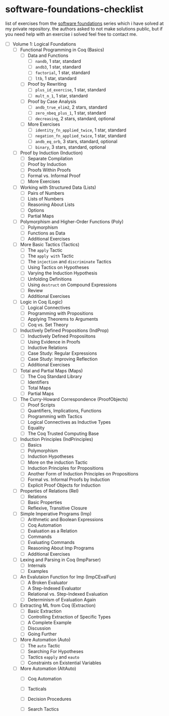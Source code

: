 # software-foundations-checklist
list of exercises from the [software foundations](https://softwarefoundations.cis.upenn.edu/) series which i have solved at my private repository. the authors asked to not make solutions public, but if you need help with an exercise i solved feel free to contact me.
- [ ] Volume 1: Logical Foundations
  - [ ] Functional Programming in Coq (Basics)
    - [ ] Data and Functions
      - [ ] `nandb`, 1 star, standard
      - [ ] `andb3`, 1 star, standard
      - [ ] `factorial`, 1 star, standard
      - [ ] `ltb`, 1 star, standard
    - [ ] Proof by Rewriting
      - [ ] `plus_id_exercise`, 1 star, standard
      - [ ] `mult_n_1`, 1 star, standard
    - [ ] Proof by Case Analysis
      - [ ] `andb_true_elim2`, 2 stars, standard
      - [ ] `zero_nbeq_plus_1`, 1 star, standard
      - [ ] `decreasing`, 2 stars, standard, optional
    - [ ] More Exercises
      - [ ] `identity_fn_applied_twice`, 1 star, standard
      - [ ] `negation_fn_applied_twice`, 1 star, standard
      - [ ] `andb_eq_orb`, 3 stars, standard, optional
      - [ ] `binary`, 3 stars, standard, optional
  - [ ] Proof by Induction (Induction)
    - [ ] Separate Compilation
    - [ ] Proof by Induction
    - [ ] Proofs Within Proofs
    - [ ] Formal vs. Informal Proof
    - [ ] More Exercises
  - [ ] Working with Structured Data (Lists)
    - [ ] Pairs of Numbers
    - [ ] Lists of Numbers
    - [ ] Reasoning About Lists
    - [ ] Options
    - [ ] Partial Maps
  - [ ] Polymorphism and Higher-Order Functions (Poly)
    - [ ] Polymorphism
    - [ ] Functions as Data
    - [ ] Additional Exercises
  - [ ] More Basic Tactics (Tactics)
    - [ ] The `apply` Tactic
    - [ ] The `apply with` Tactic
    - [ ] The `injection` and `discriminate` Tactics
    - [ ] Using Tactics on Hypotheses
    - [ ] Varying the Induction Hypothesis
    - [ ] Unfolding Definitions
    - [ ] Using `destruct` on Compound Expressions
    - [ ] Review
    - [ ] Additional Exercises
  - [ ] Logic in Coq (Logic)
    - [ ] Logical Connectives
    - [ ] Programming with Propositions
    - [ ] Applying Theorems to Arguments
    - [ ] Coq vs. Set Theory
  - [ ] Inductively Defined Propositions (IndProp)
    - [ ] Inductively Defined Proposiitons
    - [ ] Using Evidence in Proofs
    - [ ] Inductive Relations
    - [ ] Case Study: Regular Expressions
    - [ ] Case Study: Improving Reflection
    - [ ] Additional Exercises
  - [ ] Total and Partial Maps (Maps)
    - [ ] The Coq Standard Library
    - [ ] Identifiers
    - [ ] Total Maps
    - [ ] Partial Maps
  - [ ] The Curry-Howard Correspondence (ProofObjects)
    - [ ] Proof Scripts
    - [ ] Quantifiers, Implications, Functions
    - [ ] Programming with Tactics
    - [ ] Logical Connectives as Inductive Types
    - [ ] Equality
    - [ ] The Coq Trusted Computing Base
  - [ ] Induction Principles (IndPrinciples)
    - [ ] Basics
    - [ ] Polymorphism
    - [ ] Induction Hypotheses
    - [ ] More on the induction Tactic
    - [ ] Induction Principles for Propositions
    - [ ] Another Form of Induction Principles on Propositions
    - [ ] Formal vs. Informal Proofs by Induction
    - [ ] Explicit Proof Objects for Induction
  - [ ] Properties of Relations (Rel)
    - [ ] Relations
    - [ ] Basic Properties
    - [ ] Reflexive, Transitive Closure
  - [ ] Simple Imperative Programs (Imp)
    - [ ] Arithmetic and Boolean Expressions
    - [ ] Coq Automation
    - [ ] Evaluation as a Relation
    - [ ] Commands
    - [ ] Evaluating Commands
    - [ ] Reasoning About Imp Programs
    - [ ] Additional Exercises
  - [ ] Lexing and Parsing in Coq (ImpParser)
    - [ ] Internals
    - [ ] Examples
  - [ ] An Evalutaion Function for Imp (ImpCEvalFun)
    - [ ] A Broken Evaluator
    - [ ] A Step-Indexed Evaluator
    - [ ] Relational vs. Step-Indexed Evaluation
    - [ ] Determinism of Evaluation Again
  - [ ] Extracting ML from Coq (Extraction)
    - [ ] Basic Extraction
    - [ ] Controlling Extraction of Specific Types
    - [ ] A Complete Example
    - [ ] Discussion
    - [ ] Going Further
  - [ ] More Automation (Auto)
    - [ ] The `auto` Tactic
    - [ ] Searching For Hypotheses
    - [ ] Tactics `eapply` and `eauto`
    - [ ] Constraints on Existential Variables
  - [ ] More Automation (AltAuto)
    - [ ] Coq Automation
    - [ ] Tacticals
    - [ ] Decision Procedures
    - [ ] Search Tactics

